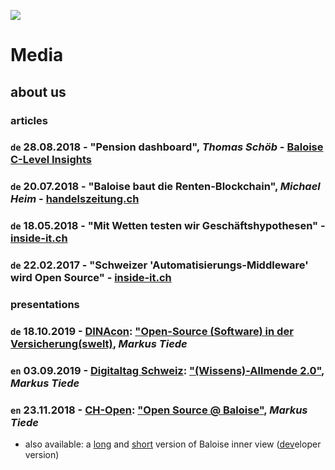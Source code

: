 ![](https://upload.wikimedia.org/wikipedia/commons/thumb/5/5d/Icon_DINA_Schwerpunkte_Parldigi_06_Open_Internet_Farbig.svg/200px-Icon_DINA_Schwerpunkte_Parldigi_06_Open_Internet_Farbig.svg.png)

# Media

## about us

### articles

### `de` 28.08.2018 - "Pension dashboard", _Thomas Schöb_ - [Baloise C-Level Insights](https://www.baloise.com/en/home/news-stories/news/stories-and-background-reports/2018/c-level-insights-pension-dashboard.html)

### `de` 20.07.2018 - "Baloise baut die Renten-Blockchain", _Michael Heim_ - [handelszeitung.ch](https://www.handelszeitung.ch/unternehmen/baloise-baut-die-renten-blockchain)

### `de` 18.05.2018 - "Mit Wetten testen wir Geschäftshypothesen" - [inside-it.ch](https://www.inside-it.ch/articles/51129)

### `de` 22.02.2017 - "Schweizer 'Automatisierungs-Middleware' wird Open Source" - [inside-it.ch](https://www.inside-it.ch/articles/46717)

### presentations

### `de` 18.10.2019 - [DINAcon](https://dinacon.ch/sessions/2019/open-source-software-in-der-versicherungswelt/): ["Open-Source (Software) in der Versicherung(swelt)](https://gitpitch.com/baloise/open-source/master?p=docs/slides/intro-short-extern), _Markus Tiede_ 

### `en` 03.09.2019 - [Digitaltag Schweiz](https://www.digitaltag.swiss): ["(Wissens)-Allmende 2.0"](https://gitpitch.com/baloise/open-source/master?p=docs/slides/intro-commons), _Markus Tiede_ 

### `en` 23.11.2018 - [CH-Open](https://www.ch-open.ch): ["Open Source @ Baloise"](https://gitpitch.com/baloise/open-source/master?p=docs/slides/intro-short-extern), _Markus Tiede_ 
 - also available: a [long](https://gitpitch.com/baloise/open-source/master?p=docs/slides/intro) and [short](https://gitpitch.com/baloise/open-source/master?p=docs/slides/intro-short-intern) version of Baloise inner view ([dev](https://gitpitch.com/baloise/open-source/master?p=docs/slides/intro-dev)eloper version)
